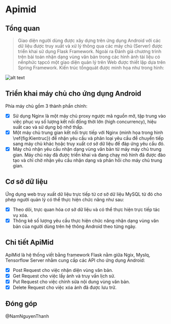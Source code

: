 # Apimid
## Tổng quan
>Giao diện người dùng được xây dựng trên ứng dụng Android với các dữ liệu được truy xuất và xử lý thông qua các máy chủ (Server) được triển khai sử dụng Flask Framework.
>Ngoài ra Đánh giá chương trình trên bài toán nhận dạng vùng văn bản trong các hình ảnh tài liệu có nềnphức tạpcó một giao diện quản lý trên Web được thiết lập dựa trên Spring Framework. Kiến trúc tổngquát được minh họa như trong hình:



![alt text](https://gitlab.com/namhcn/apimid/blob/master/static/images/AppArch.png)

## Triển khai máy chủ cho ứng dụng Android
Phía máy chủ gồm 3 thành phần chính:
- [x] Sử dụng Nginx là một máy chủ proxy ngược mã nguồn mở, tập trung vào việc phục vụ số lượng kết nối đồng thời lớn (high concurrency), hiệu suất cao và sử dụng bộ nhớ thấp.
- [x] Một máy chủ trung gian kết nối trực tiếp với Nginx (minh họa trong hình \ref{fig:Kientruc}) để nhận yêu cầu và phân loại yêu cầu để  chuyển tiếp sang máy chủ khác hoặc truy xuất cơ sở dữ liệu để đáp ứng yêu cầu đó.
- [x] Máy chủ nhận yêu cầu nhận dạng vùng văn bản từ máy máy chủ trung gian. Máy chủ này đã được triển khai và đang chạy mô hình đã được đào tạo và chỉ chờ nhận yêu cầu nhận dạng và phản hồi cho máy chủ trung gian.

## Cơ sở dữ liệu
Ứng dụng web truy xuất dữ liệu trực tiếp từ cơ sở dữ liệu MySQL từ đó cho phép người quản lý có thể thực hiện chức năng như sau:

- [x] Theo dõi, trực quan hóa cơ sở dữ liệu và có thể thực hiện trực tiếp tác vụ xóa. 
- [x] Thông kê số lượng yêu cầu thực hiện chức năng nhận dạng vùng văn bản của người dùng trên hệ thông Android theo từng ngày.

## Chi tiết ApiMid
ApiMid là hệ thống viết bằng framework Flask nằm giữa Ngix, Myslq, Tensorflow Server nhằm cung cấp các API cho ứng dụng Android: 

- [x] Post Request cho việc nhận diện vùng văn bản.
- [x] Get Request cho việc lấy ảnh và truy vấn lịch sử.
- [x] Put Request cho việc chỉnh sửa nội dung vùng văn bản.
- [x] Delete Request cho việc xóa ảnh đã được lưu trữ.
## Đóng góp
@NamNguyenThanh
